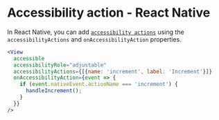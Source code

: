 # Accessibility action - React Native

In React Native, you can add [`accessibility actions`](https://reactnative.dev/docs/accessibility#accessibility-actions) using the `accessibilityActions` and `onAccessibilityAction` properties.

```jsx
<View
  accessible
  accessibilityRole="adjustable"
  accessibilityActions={[{name: 'increment', label: 'Increment'}]}
  onAccessibilityAction={event => {
    if (event.nativeEvent.actionName === 'increment') {
      handleIncrement();
    }
  }}
/>
```

